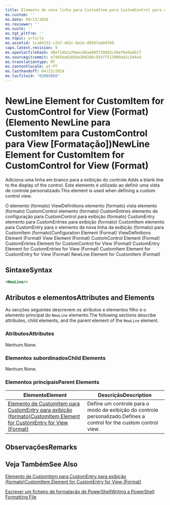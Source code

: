 ```yaml
---
title: Elemento de nova linha para CustomItem para CustomControl para exibição (formato) | Documentos da Microsoft
ms.custom: ''
ms.date: 09/13/2016
ms.reviewer: ''
ms.suite: ''
ms.tgt_pltfrm: ''
ms.topic: article
ms.assetid: 1ca84152-c2b7-492c-8a2e-d0587ab9d7b9
caps.latest.revision: 9
ms.openlocfilehash: 48ef14b2a70eecb6ae885739dd3c58ef6e9adb1f
ms.sourcegitcommit: e7445ba8203da304286c591ff513900ad1c244a4
ms.translationtype: MT
ms.contentlocale: pt-PT
ms.lasthandoff: 04/23/2019
ms.locfileid: "62065058"
---
```

# <a name="newline-element-for-customitem-for-customcontrol-for-view-format"></a><span data-ttu-id="00dd2-102">NewLine Element for CustomItem for CustomControl for View (Format) (Elemento NewLine para CustomItem para CustomControl para View [Formatação])</span><span class="sxs-lookup"><span data-stu-id="00dd2-102">NewLine Element for CustomItem for CustomControl for View (Format)</span></span>

<span data-ttu-id="00dd2-103">Adiciona uma linha em branco para a exibição do controle.</span><span class="sxs-lookup"><span data-stu-id="00dd2-103">Adds a blank line to the display of the control.</span></span> <span data-ttu-id="00dd2-104">Este elemento é utilizado ao definir uma vista de controle personalizado.</span><span class="sxs-lookup"><span data-stu-id="00dd2-104">This element is used when defining a custom control view.</span></span>

<span data-ttu-id="00dd2-105">O elemento (formato) ViewDefinitions elemento (formato) vista elemento (formato) CustomControl elemento (formato) CustomEntries elemento de configuração para CustomControl para exibição (formato) CustomEntry elemento para CustomEntries para exibição (formato) CustomItem elemento para CustomEntry para o elemento de nova linha da exibição (formato) para CustomItem (formato)</span><span class="sxs-lookup"><span data-stu-id="00dd2-105">Configuration Element (Format) ViewDefinitions Element (Format) View Element (Format) CustomControl Element (Format) CustomEntries Element for CustomControl for View (Format) CustomEntry Element for CustomEntries for View (Format) CustomItem Element for CustomEntry for View (Format) NewLine Element for CustomItem (Format)</span></span>

## <a name="syntax"></a><span data-ttu-id="00dd2-106">Sintaxe</span><span class="sxs-lookup"><span data-stu-id="00dd2-106">Syntax</span></span>

```xml
<NewLine/>
```

## <a name="attributes-and-elements"></a><span data-ttu-id="00dd2-107">Atributos e elementos</span><span class="sxs-lookup"><span data-stu-id="00dd2-107">Attributes and Elements</span></span>

<span data-ttu-id="00dd2-108">As secções seguintes descrevem os atributos e elementos filho e o elemento principal do `NewLine` elemento.</span><span class="sxs-lookup"><span data-stu-id="00dd2-108">The following sections describe attributes, child elements, and the parent element of the `NewLine` element.</span></span>

### <a name="attributes"></a><span data-ttu-id="00dd2-109">Atributos</span><span class="sxs-lookup"><span data-stu-id="00dd2-109">Attributes</span></span>

<span data-ttu-id="00dd2-110">Nenhum.</span><span class="sxs-lookup"><span data-stu-id="00dd2-110">None.</span></span>

### <a name="child-elements"></a><span data-ttu-id="00dd2-111">Elementos subordinados</span><span class="sxs-lookup"><span data-stu-id="00dd2-111">Child Elements</span></span>

<span data-ttu-id="00dd2-112">Nenhum.</span><span class="sxs-lookup"><span data-stu-id="00dd2-112">None.</span></span>

### <a name="parent-elements"></a><span data-ttu-id="00dd2-113">Elementos principais</span><span class="sxs-lookup"><span data-stu-id="00dd2-113">Parent Elements</span></span>

|<span data-ttu-id="00dd2-114">Elemento</span><span class="sxs-lookup"><span data-stu-id="00dd2-114">Element</span></span>|<span data-ttu-id="00dd2-115">Descrição</span><span class="sxs-lookup"><span data-stu-id="00dd2-115">Description</span></span>|
|-------------|-----------------|
|[<span data-ttu-id="00dd2-116">Elemento de CustomItem para CustomEntry para exibição (formato)</span><span class="sxs-lookup"><span data-stu-id="00dd2-116">CustomItem Element for CustomEntry for View (Format)</span></span>](./customitem-element-for-customentry-for-customcontrol-for-view-format.md)|<span data-ttu-id="00dd2-117">Define um controle para o modo de exibição do controle personalizado.</span><span class="sxs-lookup"><span data-stu-id="00dd2-117">Defines a control for the custom control view.</span></span>|

## <a name="remarks"></a><span data-ttu-id="00dd2-118">Observações</span><span class="sxs-lookup"><span data-stu-id="00dd2-118">Remarks</span></span>

## <a name="see-also"></a><span data-ttu-id="00dd2-119">Veja Também</span><span class="sxs-lookup"><span data-stu-id="00dd2-119">See Also</span></span>

[<span data-ttu-id="00dd2-120">Elemento de CustomItem para CustomEntry para exibição (formato)</span><span class="sxs-lookup"><span data-stu-id="00dd2-120">CustomItem Element for CustomEntry for View (Format)</span></span>](./customitem-element-for-customentry-for-customcontrol-for-view-format.md)

[<span data-ttu-id="00dd2-121">Escrever um ficheiro de formatação de PowerShell</span><span class="sxs-lookup"><span data-stu-id="00dd2-121">Writing a PowerShell Formatting File</span></span>](./writing-a-powershell-formatting-file.md)
